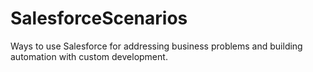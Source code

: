 # SalesforceScenarios
Ways to use Salesforce for addressing business problems and building automation with custom development.
